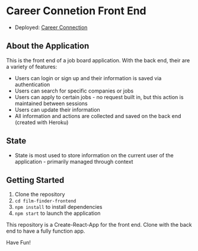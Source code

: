 # Career Connetion Front End
 - Deployed: [Career Connection](http://career-connection.demo.nickweeden.com/)

## About the Application

This is the front end of a job board application. With the back end, their are a variety of features:

 - Users can login or sign up and their information is saved via authentication
 - Users can search for specific companies or jobs
 - Users can apply to certain jobs - no request built in, but this action is maintained between sessions
 - Users can update their information
 - All information and actions are collected and saved on the back end (created with Heroku)

## State
- State is most used to store information on the current user of the application - primarily managed through context

## Getting Started
1. Clone the repository
2. `cd film-finder-frontend`
3. `npm install` to install dependencies
4. `npm start` to launch the application

This repository is a Create-React-App for the front end. Clone with the back end to have a fully function app.

Have Fun!

